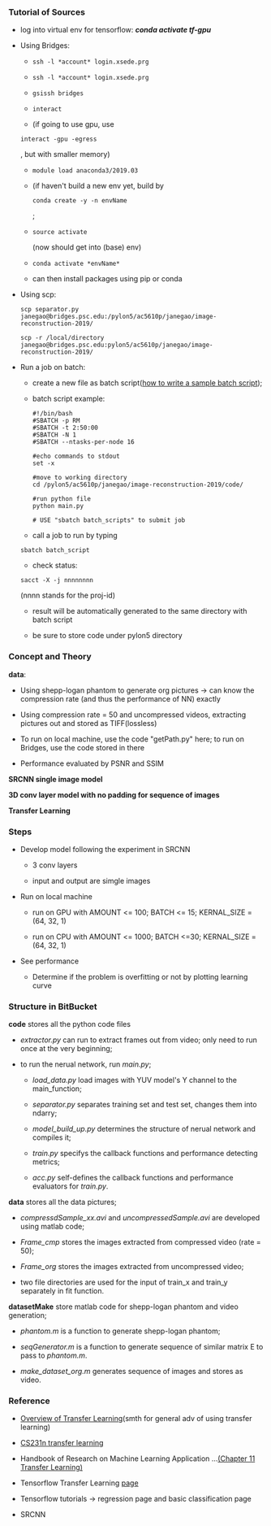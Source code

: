 ### Tutorial of Sources ###

* log into virtual env for tensorflow: *__conda activate tf-gpu__*

* Using Bridges:
  
  * ```
    ssh -l *account* login.xsede.prg
    ```

  * ```
    ssh -l *account* login.xsede.prg
    ```

  * ```
    gsissh bridges
    ```

  * ```
    interact
    ```

  * (if going to use gpu, use
  ```
  interact -gpu -egress
  ```
  , but with smaller memory)

  * ```
    module load anaconda3/2019.03
    ```

  * (if haven't build a new env yet, build by 
    ```
    conda create -y -n envName
    ```
    ;

  * ```
    source activate
    ```
    (now should get into (base) env)

  * ```
    conda activate *envName*
    ```

  * can then install packages using pip or conda

* Using scp:

  ```
  scp separator.py janegao@bridges.psc.edu:/pylon5/ac5610p/janegao/image-reconstruction-2019/
  ```

  ```
  scp -r /local/directory janegao@bridges.psc.edu:pylon5/ac5610p/janegao/image-reconstruction-2019/
  ```

* Run a job on batch:

  * create a new file as batch script([how to write a sample batch script](https://www.psc.edu/bridges/user-guide/sample-batch-scripts));

  * batch script example:

		#!/bin/bash
		#SBATCH -p RM
		#SBATCH -t 2:50:00
		#SBATCH -N 1
		#SBATCH --ntasks-per-node 16

		#echo commands to stdout
		set -x

		#move to working directory
		cd /pylon5/ac5610p/janegao/image-reconstruction-2019/code/

		#run python file
		python main.py

		# USE "sbatch batch_scripts" to submit job

  * call a job to run by typing 
  ```
  sbatch batch_script
  ```

  * check status: 
  ```
  sacct -X -j nnnnnnnn
  ```
  (nnnn stands for the proj-id)

  * result will be automatically generated to the same directory with batch script

  * be sure to store code under pylon5 directory

### Concept and Theory ###

**data**:

* Using shepp-logan phantom to generate org pictures -> can know the compression rate (and thus the performance of NN) exactly

* Using compression rate = 50 and uncompressed videos, extracting pictures out and stored as TIFF(lossless)

* To run on local machine, use the code "getPath.py" here; to run on Bridges, use the code stored in there

* Performance evaluated by PSNR and SSIM

**SRCNN single image model**

**3D conv layer model with no padding for sequence of images**

**Transfer Learning**

### Steps ###

* Develop model following the experiment in SRCNN

  * 3 conv layers

  * input and output are simgle images

* Run on local machine

  * run on GPU with AMOUNT <= 100; BATCH <= 15; KERNAL_SIZE = (64, 32, 1)

  * run on CPU with AMOUNT <= 1000; BATCH <=30; KERNAL_SIZE = (64, 32, 1)

* See performance

  * Determine if the problem is overfitting or not by plotting learning curve

### Structure in BitBucket ###

**code** stores all the python code files

* *extractor.py* can run to extract frames out from video; only need to run once at the very beginning;

* to run the nerual network, run *main.py*;

  * *load_data.py* load images with YUV model's Y channel to the main_function;

  * *separator.py* separates training set and test set, changes them into ndarry;

  * *model_build_up.py* determines the structure of nerual network and compiles it;

  * *train.py* specifys the callback functions and performance detecting metrics;

  * *acc.py* self-defines the callback functions and performance evaluators for *train.py*.

**data** stores all the data pictures;

* *compressdSample_xx.avi* and *uncompressedSample.avi* are developed using matlab code;

* *Frame_cmp* stores the images extracted from compressed video (rate = 50);

* *Frame_org* stores the images extracted from uncompressed video;

* two file directories are used for the input of train_x and train_y separately in fit function.


**datasetMake** store matlab code for shepp-logan phantom and video generation;

* *phantom.m* is a function to generate shepp-logan phantom;

* *seqGenerator.m* is a function to generate sequence of similar matrix E to pass to *phantom.m*.

* *make_dataset_org.m* generates sequence of images and stores as video.

### Reference ###

* [Overview of Transfer Learning](https://machinelearningmastery.com/how-to-use-transfer-learning-when-developing-convolutional-neural-network-models/)(smth for general adv of using transfer learning)

* [CS231n transfer learning](http://cs231n.github.io/transfer-learning/)

* Handbook of Research on Machine Learning Application ...[(Chapter 11 Transfer Learning)](https://bitbucket.org/EDKLW/image-reconstruction-2019/src/master/doc/transferLearning.md)

* Tensorflow Transfer Learning [page](https://www.tensorflow.org/tutorials/images/transfer_learning)

* Tensorflow tutorials -> regression page and basic classification page

* SRCNN


